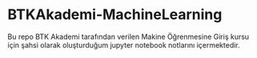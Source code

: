 # BTKAkademi-MachineLearning

Bu repo BTK Akademi tarafından verilen Makine Öğrenmesine Giriş kursu için şahsi olarak oluşturduğum jupyter notebook notlarını içermektedir.
